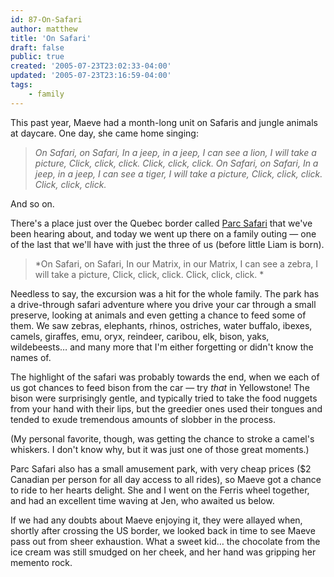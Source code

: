 ```yaml
---
id: 87-On-Safari
author: matthew
title: 'On Safari'
draft: false
public: true
created: '2005-07-23T23:02:33-04:00'
updated: '2005-07-23T23:16:59-04:00'
tags:
    - family
---
```

This past year, Maeve had a month-long unit on Safaris and jungle animals at daycare. One day, she came home singing:

> *On Safari, on Safari,
>  In a jeep, in a jeep,
>  I can see a lion, I will take a picture,
>  Click, click, click. Click, click, click.
>  On Safari, on Safari,
>  In a jeep, in a jeep,
>  I can see a tiger, I will take a picture,
>  Click, click, click. Click, click, click.*

And so on.

There's a place just over the Quebec border called [Parc Safari](http://www.parcsafari.com)
that we've been hearing about, and today we went up there on a family outing —
one of the last that we'll have with just the three of us (before little Liam
is born).

<!--- EXTENDED -->

> *On Safari, on Safari,
>  In our Matrix, in our Matrix,
>  I can see a zebra, I will take a picture,
>  Click, click, click. Click, click, click.
> *

Needless to say, the excursion was a hit for the whole family. The park has a
drive-through safari adventure where you drive your car through a small
preserve, looking at animals and even getting a chance to feed some of them. We
saw zebras, elephants, rhinos, ostriches, water buffalo, ibexes, camels,
giraffes, emu, oryx, reindeer, caribou, elk, bison, yaks, wildebeests… and
many more that I'm either forgetting or didn't know the names of.

The highlight of the safari was probably towards the end, when we each of us
got chances to feed bison from the car — try *that* in Yellowstone! The bison
were surprisingly gentle, and typically tried to take the food nuggets from
your hand with their lips, but the greedier ones used their tongues and tended
to exude tremendous amounts of slobber in the process.

(My personal favorite, though, was getting the chance to stroke a camel's
whiskers. I don't know why, but it was just one of those great moments.)

Parc Safari also has a small amusement park, with very cheap prices ($2
Canadian per person for all day access to all rides), so Maeve got a chance to
ride to her hearts delight. She and I went on the Ferris wheel together, and
had an excellent time waving at Jen, who awaited us below.

If we had any doubts about Maeve enjoying it, they were allayed when, shortly
after crossing the US border, we looked back in time to see Maeve pass out from
sheer exhaustion. What a sweet kid… the chocolate from the ice cream was still
smudged on her cheek, and her hand was gripping her memento rock.
